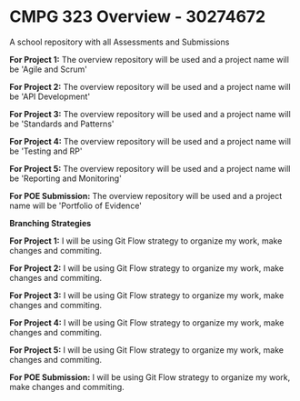 # CMPG 323 Overview - 30274672
A school repository with all Assessments and Submissions

**For Project 1:** The overview repository will be used and a project name will be 'Agile and Scrum' 

**For Project 2:** The overview repository will be used and a project name will be 'API Development'

**For Project 3:** The overview repository will be used and a project name will be 'Standards and Patterns'

**For Project 4:** The overview repository will be used and a project name will be 'Testing and RP'

**For Project 5:** The overview repository will be used and a project name will be 'Reporting and Monitoring'

**For POE Submission:** The overview repository will be used and a project name will be 'Portfolio of Evidence'

**Branching Strategies**

**For Project 1:** I will be using Git Flow strategy to organize my work, make changes and commiting.

**For Project 2:** I will be using Git Flow strategy to organize my work, make changes and commiting.

**For Project 3:** I will be using Git Flow strategy to organize my work, make changes and commiting.

**For Project 4:** I will be using Git Flow strategy to organize my work, make changes and commiting.

**For Project 5:** I will be using Git Flow strategy to organize my work, make changes and commiting.

**For POE Submission:** I will be using Git Flow strategy to organize my work, make changes and commiting.


